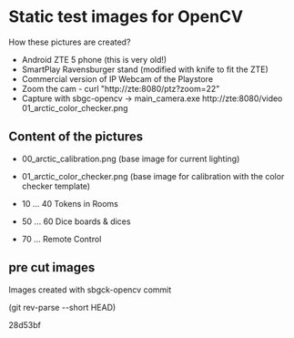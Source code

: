 # Static test images for OpenCV

How these pictures are created?

- Android ZTE 5 phone (this is very old!)
- SmartPlay Ravensburger stand (modified with knife to fit the ZTE)
- Commercial version of IP Webcam of the Playstore
- Zoom the cam - curl "http://zte:8080/ptz?zoom=22"
- Capture with sbgc-opencv -> main_camera.exe http://zte:8080/video 01_arctic_color_checker.png


## Content of the pictures

- 00_arctic_calibration.png (base image for current lighting)
- 01_arctic_color_checker.png (base image for calibration with the color checker template)


- 10 ... 40 Tokens in Rooms
- 50 ... 60 Dice boards & dices
- 70 ... Remote Control


## pre cut images

Images created with sbgck-opencv commit

(git rev-parse --short HEAD)

28d53bf